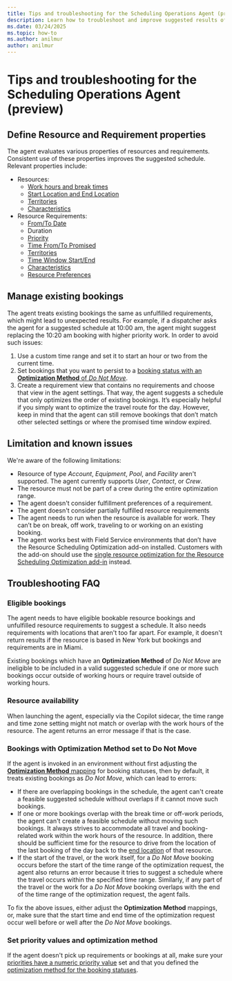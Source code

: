 ```yaml
---
title: Tips and troubleshooting for the Scheduling Operations Agent (preview)
description: Learn how to troubleshoot and improve suggested results of the Scheduling Operations Agent for Dynamics 365 Field Service.
ms.date: 03/24/2025
ms.topic: how-to
ms.author: anilmur
author: anilmur
---
```


# Tips and troubleshooting for the Scheduling Operations Agent (preview)

## Define Resource and Requirement properties

The agent evaluates various properties of resources and requirements. Consistent use of these properties improves the suggested schedule.
Relevant properties include:

- Resources:
  - [Work hours and break times](set-up-bookable-resources.md#add-work-hours)
  - [Start Location and End Location](set-up-bookable-resources.md#create-other-bookable-resources)
  - [Territories](set-up-territories.md)
  - [Characteristics](set-up-characteristics.md)
- Resource Requirements:
  - [From/To Date](schedule-time-constraints.md)
  - Duration
  - [Priority](set-priorities.md)
  - [Time From/To Promised](schedule-time-constraints.md)
  - [Territories](set-up-territories.md)
  - [Time Window Start/End](schedule-time-constraints.md)
  - [Characteristics](set-up-characteristics.md)
  - [Resource Preferences](resource-preferences.md)

## Manage existing bookings

The agent treats existing bookings the same as unfulfilled requirements, which might lead to unexpected results. For example, if a dispatcher asks the agent for a suggested schedule at 10:00 am, the agent might suggest replacing the 10:20 am booking with higher priority work. In order to avoid such issues:

1. Use a custom time range and set it to start an hour or two from the current time.
1. Set bookings that you want to persist to a [booking status with an **Optimization Method** of *Do Not Move*](soa-setup.md#create-or-update-optimization-method-for-booking-status).
1. Create a requirement view that contains no requirements and choose that view in the agent settings. That way, the agent suggests a schedule that only optimizes the order of existing bookings. It’s especially helpful if you simply want to optimize the travel route for the day. However, keep in mind that the agent can still remove bookings that don’t match other selected settings or where the promised time window expired.

## Limitation and known issues

We're aware of the following limitations:

- Resource of type *Account*, *Equipment*, *Pool*, and *Facility* aren't supported. The agent currently supports *User*, *Contact*, or *Crew*.
- The resource must not be part of a crew during the entire optimization range.
- The agent doesn't consider fulfillment preferences of a requirement.
- The agent doesn't consider partially fulfilled resource requirements
- The agent needs to run when the resource is available for work. They can’t be on break, off work, traveling to or working on an existing booking.
- The agent works best with Field Service environments that don’t have the Resource Scheduling Optimization add-on installed. Customers with the add-on should use the [single resource optimization for the Resource Scheduling Optimization add-in](rso-single-resource-optimization.md) instead.

## Troubleshooting FAQ

### Eligible bookings

The agent needs to have eligible bookable resource bookings and unfulfilled resource requirements to suggest a schedule. It also needs requirements with locations that aren't too far apart. For example, it doesn't return results if the resource is based in New York but bookings and requirements are in Miami.

Existing bookings which have an **Optimization Method** of *Do Not Move* are ineligible to be included in a valid suggested schedule if one or more such bookings occur outside of working hours or require travel outside of working hours.

### Resource availability

When launching the agent, especially via the Copilot sidecar, the time range and time zone setting might not match or overlap with the work hours of the resource. The agent returns an error message if that is the case.

### Bookings with Optimization Method set to Do Not Move

If the agent is invoked in an environment without first adjusting the [**Optimization Method** mapping](soa-setup.md#create-or-update-optimization-method-for-booking-status) for booking statuses, then by default, it treats existing bookings as *Do Not Move*, which can lead to errors:

- If there are overlapping bookings in the schedule, the agent can't create a feasible suggested schedule without overlaps if it cannot move such bookings.
- If one or more bookings overlap with the break time or off-work periods, the agent can't create a feasible schedule without moving such bookings. It always strives to accommodate all travel and booking-related work within the work hours of the resource. In addition, there should be sufficient time for the resource to drive from the location of the last booking of the day back to the [end location](set-up-bookable-resources.md#create-other-bookable-resources) of that resource.
- If the start of the travel, or the work itself, for a *Do Not Move* booking occurs before the start of the time range of the optimization request, the agent also returns an error because it tries to suggest a schedule where the travel occurs within the specified time range. Similarly, if any part of the travel or the work for a *Do Not Move* booking overlaps with the end of the time range of the optimization request, the agent fails.

To fix the above issues, either adjust the **Optimization Method** mappings, or, make sure that the start time and end time of the optimization request occur well before or well after the *Do Not Move* bookings.

### Set priority values and optimization method

If the agent doesn't pick up requirements or bookings at all, make sure your [priorities have a numeric priority value](soa-setup.md#create-or-update-priority-values) set and that you defined the [optimization method for the booking statuses](soa-setup.md#create-or-update-optimization-method-for-booking-status).
